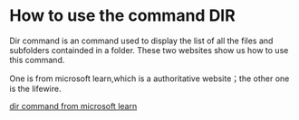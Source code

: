 # How to use the command DIR

Dir command is an command used to display the list of all the files and subfolders containded in a folder. These two websites show us how to use this command.

One is from microsoft learn,which is a authoritative website；the other one is the lifewire.
  








[dir command from microsoft learn](https://learn.microsoft.com/en-us/windows-server/administration/windows-commands/dir)
